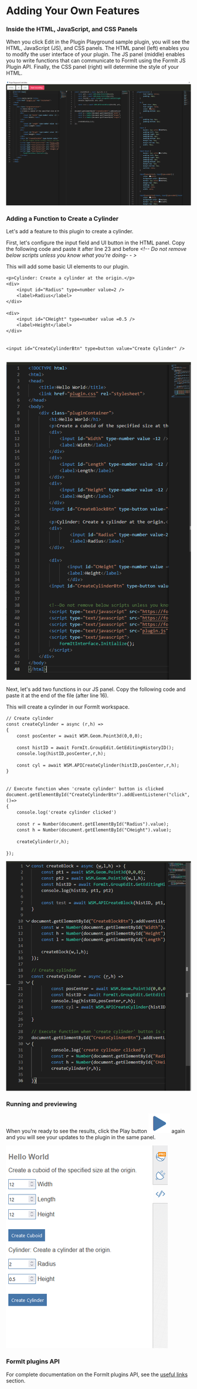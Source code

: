 # Adding Your Own Features

### Inside the HTML, JavaScript, and CSS Panels

When you click Edit in the Plugin Playground sample plugin, you will see the HTML, JavaScript (JS), and CSS panels. The HTML panel (left) enables you to modify the user interface of your plugin. The JS panel (middle) enables you to write functions that can communicate to FormIt using the FormIt JS Plugin API. Finally, the CSS panel (right) will determine the style of your HTML.

![](<../../../.gitbook/assets/image (27).png>)

### Adding a Function to Create a Cylinder

Let's add a feature to this plugin to create a cylinder.

First, let's configure the input field and UI button in the HTML panel. Copy the following code and paste it after line 23 and before _\<!-- Do not remove below scripts unless you know what you're doing- - >_

This will add some basic UI elements to our plugin.

```
<p>Cylinder: Create a cylinder at the origin.</p>
<div>
    <input id="Radius" type=number value=2 />
    <label>Radius</label>
</div>
        
<div>
    <input id="CHeight" type=number value =0.5 />
    <label>Height</label>
</div>
        

<input id="CreateCylinderBtn" type=button value="Create Cylinder" />
        
```

![](<../../../.gitbook/assets/image (86).png>)

Next, let's add two functions in our JS panel. Copy the following code and paste it at the end of the file (after line 16).

This will create a cylinder in our FormIt workspace.

```
// Create cylinder
const createCylinder = async (r,h) =>
{
    const posCenter = await WSM.Geom.Point3d(0,0,0);

    const histID = await FormIt.GroupEdit.GetEditingHistoryID();
    console.log(histID,posCenter,r,h);

    const cyl = await WSM.APICreateCylinder(histID,posCenter,r,h);
}


// Execute function when 'create cylinder' button is clicked
document.getElementById("CreateCylinderBtn").addEventListener("click", ()=>
{
    console.log('create cylinder clicked')

    const r = Number(document.getElementById("Radius").value);
    const h = Number(document.getElementById("CHeight").value);

    createCylinder(r,h);

});
```

![](<../../../.gitbook/assets/image (17).png>)

### Running and previewing

When you’re ready to see the results, click the Play button ![](<../../../.gitbook/assets/image (81).png>) again and you will see your updates to the plugin in the same panel.

![](<../../../.gitbook/assets/image (49).png>)

### FormIt plugins API

For complete documentation on the FormIt plugins API, see the [useful links](../useful-links.md) section.

